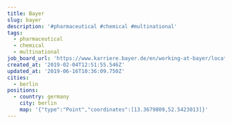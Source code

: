 ```yaml
---
title: Bayer
slug: bayer
description: '#pharmaceutical #chemical #multinational'
tags:
  - pharmaceutical
  - chemical
  - multinational
job_board_url: 'https://www.karriere.bayer.de/en/working-at-bayer/locations/berlin/jobs/'
created_at: '2019-02-04T12:51:55.546Z'
updated_at: '2019-06-16T10:36:09.750Z'
cities:
  - berlin
positions:
  - country: germany
    city: berlin
    map: '{"type":"Point","coordinates":[13.3679809,52.5423013]}'
---
```



